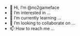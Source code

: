 - 👋 Hi, I’m @no2gameface
- 👀 I’m interested in ...
- 🌱 I’m currently learning ...
- 💞️ I’m looking to collaborate on ...
- 📫 How to reach me ...

<!---
no2gameface/no2gameface is a ✨ special ✨ repository because its `README.md` (this file) appears on your GitHub profile.
You can click the Preview link to take a look at your changes.
--->
